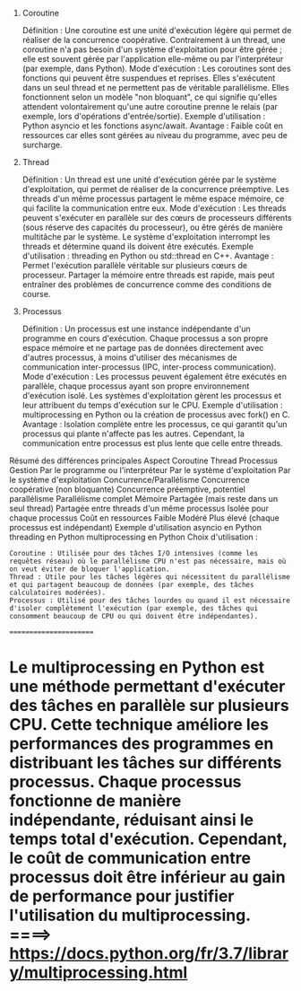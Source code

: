 1. Coroutine

    Définition : Une coroutine est une unité d'exécution légère qui permet de réaliser de la concurrence coopérative. Contrairement à un thread, une coroutine n'a pas besoin d'un système d'exploitation pour être gérée ; elle est souvent gérée par l'application elle-même ou par l'interpréteur (par exemple, dans Python).
    Mode d'exécution : Les coroutines sont des fonctions qui peuvent être suspendues et reprises. Elles s'exécutent dans un seul thread et ne permettent pas de véritable parallélisme. Elles fonctionnent selon un modèle "non bloquant", ce qui signifie qu'elles attendent volontairement qu'une autre coroutine prenne le relais (par exemple, lors d'opérations d'entrée/sortie).
    Exemple d'utilisation : Python asyncio et les fonctions async/await.
    Avantage : Faible coût en ressources car elles sont gérées au niveau du programme, avec peu de surcharge.

2. Thread

    Définition : Un thread est une unité d'exécution gérée par le système d'exploitation, qui permet de réaliser de la concurrence préemptive. Les threads d'un même processus partagent le même espace mémoire, ce qui facilite la communication entre eux.
    Mode d'exécution : Les threads peuvent s'exécuter en parallèle sur des cœurs de processeurs différents (sous réserve des capacités du processeur), ou être gérés de manière multitâche par le système. Le système d'exploitation interrompt les threads et détermine quand ils doivent être exécutés.
    Exemple d'utilisation : threading en Python ou std::thread en C++.
    Avantage : Permet l'exécution parallèle véritable sur plusieurs cœurs de processeur. Partager la mémoire entre threads est rapide, mais peut entraîner des problèmes de concurrence comme des conditions de course.

3. Processus

    Définition : Un processus est une instance indépendante d'un programme en cours d'exécution. Chaque processus a son propre espace mémoire et ne partage pas de données directement avec d'autres processus, à moins d'utiliser des mécanismes de communication inter-processus (IPC, inter-process communication).
    Mode d'exécution : Les processus peuvent également être exécutés en parallèle, chaque processus ayant son propre environnement d'exécution isolé. Les systèmes d'exploitation gèrent les processus et leur attribuent du temps d'exécution sur le CPU.
    Exemple d'utilisation : multiprocessing en Python ou la création de processus avec fork() en C.
    Avantage : Isolation complète entre les processus, ce qui garantit qu'un processus qui plante n'affecte pas les autres. Cependant, la communication entre processus est plus lente que celle entre threads.

Résumé des différences principales
Aspect	Coroutine	Thread	Processus
Gestion	Par le programme ou l'interpréteur	Par le système d'exploitation	Par le système d'exploitation
Concurrence/Parallélisme	Concurrence coopérative (non bloquante)	Concurrence préemptive, potentiel parallélisme	Parallélisme complet
Mémoire	Partagée (mais reste dans un seul thread)	Partagée entre threads d'un même processus	Isolée pour chaque processus
Coût en ressources	Faible	Modéré	Plus élevé (chaque processus est indépendant)
Exemple d'utilisation	asyncio en Python	threading en Python	multiprocessing en Python
Choix d'utilisation :

    Coroutine : Utilisée pour des tâches I/O intensives (comme les requêtes réseau) où le parallélisme CPU n'est pas nécessaire, mais où on veut éviter de bloquer l'application.
    Thread : Utile pour les tâches légères qui nécessitent du parallélisme et qui partagent beaucoup de données (par exemple, des tâches calculatoires modérées).
    Processus : Utilisé pour des tâches lourdes ou quand il est nécessaire d'isoler complètement l'exécution (par exemple, des tâches qui consomment beaucoup de CPU ou qui doivent être indépendantes).

    =====================
Le multiprocessing en Python est une méthode permettant d'exécuter des tâches en parallèle sur plusieurs CPU. Cette technique améliore les performances des programmes en distribuant les tâches sur différents processus. Chaque processus fonctionne de manière indépendante, réduisant ainsi le temps total d'exécution. Cependant, le coût de communication entre processus doit être inférieur au gain de performance pour justifier l'utilisation du multiprocessing.
====> https://docs.python.org/fr/3.7/library/multiprocessing.html
==============================

